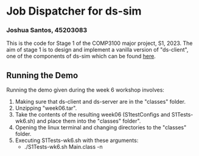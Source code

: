 # Job Dispatcher for ds-sim

### Joshua Santos, 45203083

This is the code for Stage 1 of the COMP3100 major project, S1, 2023. The aim of stage 1 is to design and implement a vanilla version of "ds-client", one of the components of ds-sim which can be found [here](https://github.com/distsys-MQ/ds-sim).

## Running the Demo
Running the demo given during the week 6 workshop involves:
1. Making sure that ds-client and ds-server are in the "classes" folder.
2. Unzipping "week06.tar".
3. Take the contents of the resulting week06 (S1testConfigs and S1Tests-wk6.sh) and place them into the "classes" folder".
3. Opening the linux terminal and changing directories to the "classes" folder.
4. Executing S1Tests-wk6.sh with these arguments: 
    * ./S1Tests-wk6.sh Main.class -n
